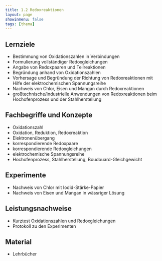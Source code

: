 ```yaml
---
title: 1.2 Redoxreaktionen
layout: page
showinmenu: false
tags: [thema]
---
```


## Lernziele

- Bestimmung von Oxidationszahlen in Verbindungen
- Formulierung vollständiger Redoxgleichungen
- Angabe von Redoxpaaren und Teilreaktionen
- Begründung anhand von Oxidationszahlen
- Vorhersage und Begründung der Richtung von Redoxreaktionen mit Hilfe der elektrochemischen Spannungsreihe
- Nachweis von Chlor, Eisen und Mangan durch Redoxreaktionen
- großtechnische/industrielle Anwendungen von Redoxreaktionen beim Hochofenprozess und der Stahlherstellung

## Fachbegriffe und Konzepte

- Oxidationszahl
- Oxidation, Reduktion, Redoxreaktion
- Elektronenübergang
- korrespondierende Redoxpaare
- korrespondierende Redoxgleichungen
- elektrochemische Spannungsreihe
- Hochofenprozess, Stahlherstellung, Boudouard-Gleichgewicht

## Experimente

- Nachweis von Chlor mit Iodid-Stärke-Papier
- Nachweis von Eisen und Mangan in wässriger Lösung

## Leistungsnachweise

- Kurztest Oxidationszahlen und Redoxgleichungen
- Protokoll zu den Experimenten 

## Material

- Lehrbücher


